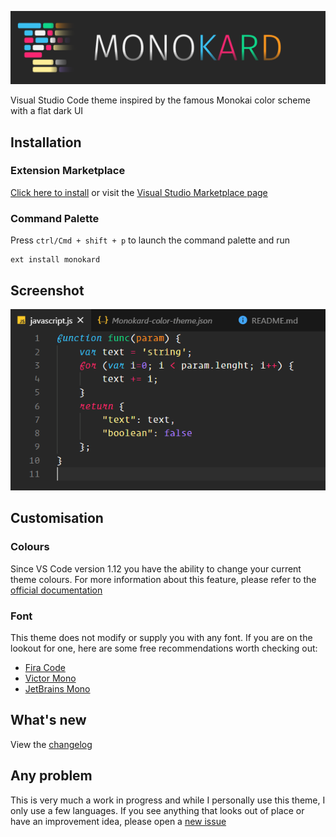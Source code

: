 ![Monokard Theme for Visual Studio Code](https://raw.githubusercontent.com/gfrcsd/vscode-monokard/master/images/logotype.png)

Visual Studio Code theme inspired by the famous Monokai color scheme with a flat dark UI


## Installation
### Extension Marketplace
[Click here to install](vscode:extension/gfrcsd.monokard) or visit the [Visual Studio Marketplace page](https://marketplace.visualstudio.com/items?itemName=gfrcsd.monokard)

### Command Palette
Press `ctrl/Cmd + shift + p` to launch the command palette and run
```
ext install monokard
```

## Screenshot
![Theme Preview](https://raw.githubusercontent.com/gfrcsd/vscode-monokard/master/images/preview.png)

## Customisation
### Colours
Since VS Code version 1.12 you have the ability to change your current theme colours. For more information about this feature, please refer to the [official documentation](https://code.visualstudio.com/api/references/theme-color)

### Font 
This theme does not modify or supply you with any font. If you are on the lookout for one, here are some free recommendations worth checking out:

- [Fira Code](https://github.com/tonsky/FiraCode)
- [Victor Mono](https://rubjo.github.io/victor-mono/)
- [JetBrains Mono](https://www.jetbrains.com/lp/mono/)

## What's new
View the [changelog](CHANGELOG.md)

## Any problem
This is very much a work in progress and while I personally use this theme, I only use a few languages. If you see anything that looks out of place or have an improvement idea, please open a [new issue](https://github.com/gfrcsd/vscode-monokard/issues/new)